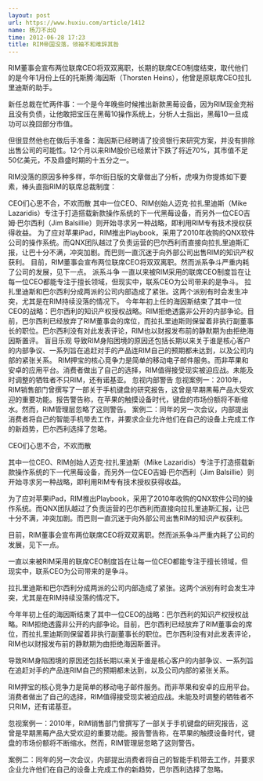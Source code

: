 ```yaml
---
layout: post
url: https://www.huxiu.com/article/1412
name: 杨刀不出Q
time: 2012-06-28 17:23
title: RIM帝国没落，领袖不和难辞其咎
---
```

RIM董事会宣布两位联席CEO将双双离职，长期的联席CEO制度结束，取代他们的是今年1月份上任的托斯腾·海因斯（Thorsten Heins），他曾是原联席CEO拉扎里迪斯的助手。

新任总裁在忙两件事：一个是今年晚些时候推出新款黑莓设备，因为RIM现金充裕且没有负债，让他敢把宝压在黑莓10操作系统上，分析人士指出，黑莓10一旦成功可以挽回部分市值。

但很显然他也在做后手准备：海因斯已经聘请了投资银行来研究方案，并没有排除出售公司的可能性。12个月以来RIM股价已经累计下跌了将近70%，其市值不足50亿美元，不及鼎盛时期的十五分之一。

RIM没落的原因多种多样，华尔街日版的文章做出了分析，虎嗅为你提炼如下要素，棒头直指RIM的联席总裁制度：

CEO们心思不合，不欢而散 其中一位CEO、RIM创始人迈克·拉扎里迪斯（Mike Lazaridis）专注于打造搭载新款操作系统的下一代黑莓设备，而另外一位CEO吉姆·巴尔西利（Jim Balsillie）则开始寻求另一种战略，即利用RIM专有技术授权获得收益。 为了应对苹果iPad，RIM推出Playbook，采用了2010年收购的QNX软件公司的操作系统。而QNX团队越过了负责运营的巴尔西利而直接向拉扎里迪斯汇报，让巴十分不满，冲突加剧。而巴则一直沉迷于向外部公司出售RIM的知识产权获利。 目前，RIM董事会宣布两位联席CEO将双双离职。然而派系争斗严重内耗了公司的发展，见下一点。 派系斗争 一直以来被RIM采用的联席CEO制度旨在让每一位CEO都能专注于擅长领域，但现实中，联系CEO为公司带来的是争斗。 拉扎里迪斯和巴尔西利分成两派的公司内部造成了紧张。这两个派别有时会发生冲突，尤其是在RIM持续没落的情况下。 今年年初上任的海因斯结束了其中一位CEO的战略：巴尔西利的知识产权授权战略。RIM拒绝透露非公开的内部争论。目前，巴尔西利已经放弃了RIM董事会的席位，而拉扎里迪斯则保留着非执行副董事长的职位。巴尔西利没有对此发表评论，RIM也以财报发布前的静默期为由拒绝海因斯置评。 盲目乐观 导致RIM身陷困境的原因还包括长期以来关于谁是核心客户的内部争议、一系列旨在追赶对手的产品连RIM自己的预期都未达到，以及公司内部的紧张关系。 RIM押宝的核心竞争力是简单的移动电子邮件服务。而非苹果和安卓的应用平台。消费者做出了自己的选择，RIM值得接受现实被迫应战。未能及时调整的牺牲者不只RIM，还有诺基亚。 忽视内部警告 忽视案例一：2010年，RIM销售部门曾撰写了一部关于手机键盘的研究报告，这曾是早期黑莓产品大受欢迎的重要功能。报告警告称，在苹果的触摸设备时代，键盘的市场份额将不断缩水。然而，RIM管理层忽略了这则警告。 案例二：同年的另一次会议，内部提出消费者将自己的智能手机带去工作，并要求企业允许他们在自己的设备上完成工作的新趋势，巴尔西利选择了忽略。

CEO们心思不合，不欢而散

其中一位CEO、RIM创始人迈克·拉扎里迪斯（Mike Lazaridis）专注于打造搭载新款操作系统的下一代黑莓设备，而另外一位CEO吉姆·巴尔西利（Jim Balsillie）则开始寻求另一种战略，即利用RIM专有技术授权获得收益。

为了应对苹果iPad，RIM推出Playbook，采用了2010年收购的QNX软件公司的操作系统。而QNX团队越过了负责运营的巴尔西利而直接向拉扎里迪斯汇报，让巴十分不满，冲突加剧。而巴则一直沉迷于向外部公司出售RIM的知识产权获利。

目前，RIM董事会宣布两位联席CEO将双双离职。然而派系争斗严重内耗了公司的发展，见下一点。

一直以来被RIM采用的联席CEO制度旨在让每一位CEO都能专注于擅长领域，但现实中，联系CEO为公司带来的是争斗。

拉扎里迪斯和巴尔西利分成两派的公司内部造成了紧张。这两个派别有时会发生冲突，尤其是在RIM持续没落的情况下。

今年年初上任的海因斯结束了其中一位CEO的战略：巴尔西利的知识产权授权战略。RIM拒绝透露非公开的内部争论。目前，巴尔西利已经放弃了RIM董事会的席位，而拉扎里迪斯则保留着非执行副董事长的职位。巴尔西利没有对此发表评论，RIM也以财报发布前的静默期为由拒绝海因斯置评。

导致RIM身陷困境的原因还包括长期以来关于谁是核心客户的内部争议、一系列旨在追赶对手的产品连RIM自己的预期都未达到，以及公司内部的紧张关系。

RIM押宝的核心竞争力是简单的移动电子邮件服务。而非苹果和安卓的应用平台。消费者做出了自己的选择，RIM值得接受现实被迫应战。未能及时调整的牺牲者不只RIM，还有诺基亚。

忽视案例一：2010年，RIM销售部门曾撰写了一部关于手机键盘的研究报告，这曾是早期黑莓产品大受欢迎的重要功能。报告警告称，在苹果的触摸设备时代，键盘的市场份额将不断缩水。然而，RIM管理层忽略了这则警告。

案例二：同年的另一次会议，内部提出消费者将自己的智能手机带去工作，并要求企业允许他们在自己的设备上完成工作的新趋势，巴尔西利选择了忽略。

